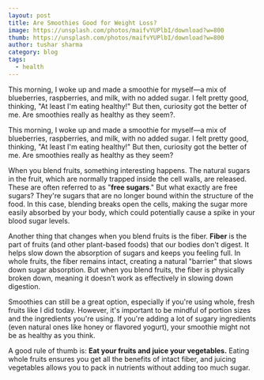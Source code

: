 ```yaml
---
layout: post
title: Are Smoothies Good for Weight Loss?
image: https://unsplash.com/photos/maifvYUPlbI/download?w=800
thumb: https://unsplash.com/photos/maifvYUPlbI/download?w=800
author: tushar sharma
category: blog
tags:
  - health
---
```


This morning, I woke up and made a smoothie for myself—a mix of blueberries, raspberries, and milk, with no added sugar. I felt pretty good, thinking, "At least I'm eating healthy!" But then, curiosity got the better of me. Are smoothies really as healthy as they seem?.<!-- truncate_here -->

This morning, I woke up and made a smoothie for myself—a mix of blueberries, raspberries, and milk, with no added sugar. I felt pretty good, thinking, "At least I'm eating healthy!" But then, curiosity got the better of me. Are smoothies really as healthy as they seem?

When you blend fruits, something interesting happens. The natural sugars in the fruit, which are normally trapped inside the cell walls, are released. These are often referred to as "**free sugars**." But what exactly are free sugars? They're sugars that are no longer bound within the structure of the food. In this case, blending breaks open the cells, making the sugar more easily absorbed by your body, which could potentially cause a spike in your blood sugar levels.

Another thing that changes when you blend fruits is the fiber. **Fiber** is the part of fruits (and other plant-based foods) that our bodies don't digest. It helps slow down the absorption of sugars and keeps you feeling full. In whole fruits, the fiber remains intact, creating a natural "barrier" that slows down sugar absorption. But when you blend fruits, the fiber is physically broken down, meaning it doesn’t work as effectively in slowing down digestion.

Smoothies can still be a great option, especially if you're using whole, fresh fruits like I did today. However, it's important to be mindful of portion sizes and the ingredients you're using. If you're adding a lot of sugary ingredients (even natural ones like honey or flavored yogurt), your smoothie might not be as healthy as you think.

A good rule of thumb is: **Eat your fruits and juice your vegetables.** Eating whole fruits ensures you get all the benefits of intact fiber, and juicing vegetables allows you to pack in nutrients without adding too much sugar.